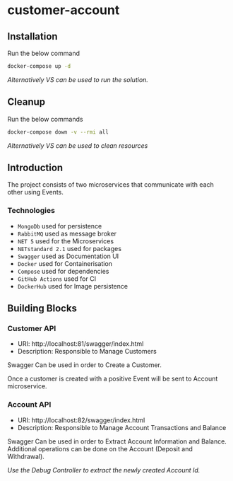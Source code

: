 # customer-account
## Installation
Run the below command
```sh
docker-compose up -d
```
*Alternatively VS can be used to run the solution.*
## Cleanup
Run the below commands
```sh
docker-compose down -v --rmi all
```
*Alternatively VS can be used to clean resources*
## Introduction
The project consists of two microservices that communicate with each other using Events.
### Technologies
- `MongoDb` used for persistence
- `RabbitMQ` used as message broker
- `NET 5` used for the Microservices
- `NETstandard 2.1` used for packages
- `Swagger` used as Documentation UI
- `Docker` used for Containerisation
- `Compose` used for dependencies
- `GitHub Actions` used for CI
- `DockerHub` used for Image persistence
 
 
## Building Blocks
 
### Customer API
- URI: http://localhost:81/swagger/index.html
- Description: Responsible to Manage Customers
 
Swagger Can be used in order to Create a Customer.
 
Once a customer is created with a positive Event will be sent to Account microservice.
 
 
### Account API
- URI: http://localhost:82/swagger/index.html
- Description: Responsible to Manage Account Transactions and Balance
 
Swagger Can be used in order to Extract Account Information and Balance. Additional operations can be done on the Account (Deposit and Withdrawal).

*Use the Debug Controller to extract the newly created Account Id.*
 
 
 

